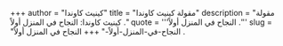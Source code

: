 +++
author = "كينيث كاوندا"
title = "مقولة كينيث كاوندا"
description = "مقولة كينيث كاوندا: النجاح في المنزل أولاً ."
quote = '''النجاح في المنزل أولاً .''' 
slug = "النجاح-في-المنزل-أولاً-"
+++
النجاح في المنزل أولاً .
